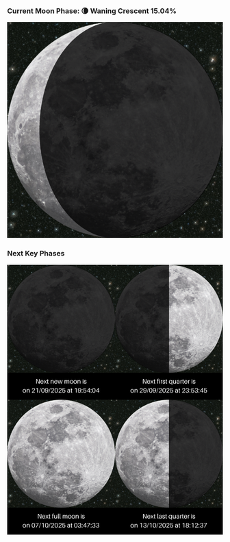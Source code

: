 ### Current Moon Phase: 🌘 Waning Crescent 15.04%
![Moon Phase](moonphase.png)
### Next Key Phases
![Gallery](gallery.png)